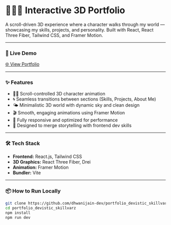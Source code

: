 

# 👨🏻‍🦰 Interactive 3D Portfolio  
A scroll-driven 3D experience where a character walks through my world — showcasing my skills, projects, and personality. Built with React, React Three Fiber, Tailwind CSS, and Framer Motion.

---

### 🔗 Live Demo  
[🌐 View Portfolio](https://www.dhwanijain.tech)

---

### ✨ Features

- 🧍‍♂️ Scroll-controlled 3D character animation
- 🌀 Seamless transitions between sections (Skills, Projects, About Me)
- 🌤️ Minimalistic 3D world with dynamic sky and clean design
- 🎬 Smooth, engaging animations using Framer Motion
- 📱 Fully responsive and optimized for performance
- 🎨 Designed to merge storytelling with frontend dev skills

---

### 🛠️ Tech Stack

- **Frontend:** React.js, Tailwind CSS
- **3D Graphics:** React Three Fiber, Drei
- **Animation:** Framer Motion
- **Bundler:** Vite

---

### 📦 How to Run Locally

```bash
git clone https://github.com/dhwanijain-dev/portfolio_devistic_skillvarz.git
cd portfolio_devistic_skillvarz
npm install
npm run dev
